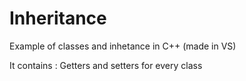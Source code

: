 # Inheritance
Example of classes and inhetance in C++ (made in VS)


It contains : Getters and setters for every class 
